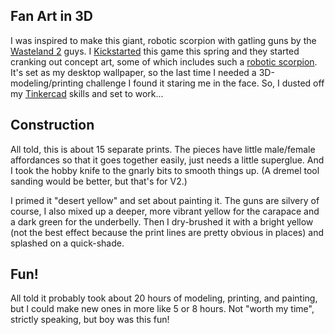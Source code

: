 ## Fan Art in 3D

I was inspired to make this giant, robotic scorpion with gatling guns by the [Wasteland 2](http://wasteland.inxile-entertainment.com/) guys. I [Kickstarted](http://www.kickstarter.com/projects/inxile/wasteland-2) this game this spring and they started cranking out concept art, some of which includes such a [robotic scorpion](http://wasteland.inxile-entertainment.com/images/press/wl2S-800x600.jpg). It's set as my desktop wallpaper, so the last time I needed a 3D-modeling/printing challenge I found it staring me in the face. So, I dusted off my [Tinkercad](https://tinkercad.com/users/jwAuHepfU5l-loren-norman) skills and set to work...

## Construction

All told, this is about 15 separate prints. The pieces have little male/female affordances so that it goes together easily, just needs a little superglue. And I took the hobby knife to the gnarly bits to smooth things up. (A dremel tool sanding would be better, but that's for V2.)

I primed it "desert yellow" and set about painting it. The guns are silvery of course, I also mixed up a deeper, more vibrant yellow for the carapace and a dark green for the underbelly. Then I dry-brushed it with a bright yellow (not the best effect because the print lines are pretty obvious in places) and splashed on a quick-shade.

## Fun!

All told it probably took about 20 hours of modeling, printing, and painting, but I could make new ones in more like 5 or 8 hours. Not "worth my time", strictly speaking, but boy was this fun!